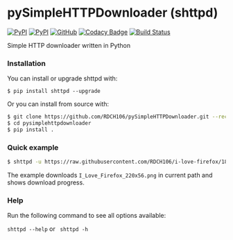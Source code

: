 # pySimpleHTTPDownloader (shttpd)

[![PyPI](https://img.shields.io/pypi/v/shttpd.svg)](https://pypi.python.org/pypi/shttpd)
[![PyPI](https://img.shields.io/pypi/pyversions/shttpd.svg)](https://pypi.python.org/pypi/shttpd)
[![GitHub](https://img.shields.io/github/license/RDCH106/pySimpleHTTPDownloader.svg)](https://github.com/RDCH106/pySimpleHTTPDownloader/blob/master/LICENSE)
[![Codacy Badge](https://api.codacy.com/project/badge/Grade/0500238c437d413bb1d85acff33a43ff)](https://www.codacy.com/app/RDCH106/pySimpleHTTPDownloader?utm_source=github.com&amp;utm_medium=referral&amp;utm_content=RDCH106/pySimpleHTTPDownloader&amp;utm_campaign=Badge_Grade)
[![Build Status](https://travis-ci.org/RDCH106/pySimpleHTTPDownloader.svg?branch=master)](https://travis-ci.org/RDCH106/pySimpleHTTPDownloader)

Simple HTTP downloader written in Python


### Installation

You can install or upgrade shttpd with:

`$ pip install shttpd --upgrade`

Or you can install from source with:

```bash
$ git clone https://github.com/RDCH106/pySimpleHTTPDownloader.git --recursive
$ cd pysimplehttpdownloader
$ pip install .
```


### Quick example

```bash
$ shttpd -u https://raw.githubusercontent.com/RDCH106/i-love-firefox/183266a9/I_Love_Firefox_220x56.png
```

The example downloads `I_Love_Firefox_220x56.png` in current path and shows download progress.


### Help

Run the following command to see all options available:

`shttpd --help` or ` shttpd -h`
